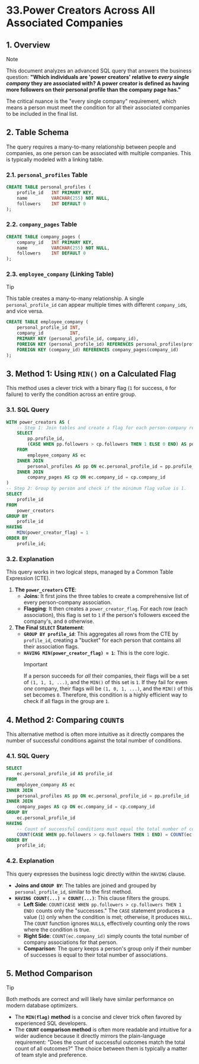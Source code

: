 # 33.Power Creators Across All Associated Companies

## 1. Overview
> [!NOTE]
> This document analyzes an advanced SQL query that answers the business question: **"Which individuals are 'power creators' relative to *every single company* they are associated with? A power creator is defined as having more followers on their personal profile than the company page has."**
>
> The critical nuance is the "every single company" requirement, which means a person must meet the condition for all their associated companies to be included in the final list.

## 2. Table Schema
The query requires a many-to-many relationship between people and companies, as one person can be associated with multiple companies. This is typically modeled with a linking table.

### 2.1. `personal_profiles` Table
```sql
CREATE TABLE personal_profiles (
    profile_id   INT PRIMARY KEY,
    name         VARCHAR(255) NOT NULL,
    followers    INT DEFAULT 0
);
```

### 2.2. `company_pages` Table
```sql
CREATE TABLE company_pages (
    company_id   INT PRIMARY KEY,
    name         VARCHAR(255) NOT NULL,
    followers    INT DEFAULT 0
);
```

### 2.3. `employee_company` (Linking Table)
> [!TIP]
> This table creates a many-to-many relationship. A single `personal_profile_id` can appear multiple times with different `company_id`s, and vice versa.
```sql
CREATE TABLE employee_company (
    personal_profile_id INT,
    company_id          INT,
    PRIMARY KEY (personal_profile_id, company_id),
    FOREIGN KEY (personal_profile_id) REFERENCES personal_profiles(profile_id),
    FOREIGN KEY (company_id) REFERENCES company_pages(company_id)
);
```

## 3. Method 1: Using `MIN()` on a Calculated Flag
This method uses a clever trick with a binary flag (`1` for success, `0` for failure) to verify the condition across an entire group.

### 3.1. SQL Query
```sql
WITH power_creators AS (
    -- Step 1: Join tables and create a flag for each person-company relationship.
    SELECT
        pp.profile_id,
        (CASE WHEN pp.followers > cp.followers THEN 1 ELSE 0 END) AS power_creator_flag
    FROM
        employee_company AS ec
    INNER JOIN
        personal_profiles AS pp ON ec.personal_profile_id = pp.profile_id
    INNER JOIN
        company_pages AS cp ON ec.company_id = cp.company_id
)
-- Step 2: Group by person and check if the minimum flag value is 1.
SELECT
    profile_id
FROM
    power_creators
GROUP BY
    profile_id
HAVING
    MIN(power_creator_flag) = 1
ORDER BY
    profile_id;
```

### 3.2. Explanation
This query works in two logical steps, managed by a Common Table Expression (CTE).
1.  **The `power_creators` CTE**:
    *   **Joins**: It first joins the three tables to create a comprehensive list of every person-company association.
    *   **Flagging**: It then creates a `power_creator_flag`. For each row (each association), this flag is set to `1` if the person's followers exceed the company's, and `0` otherwise.
2.  **The Final `SELECT` Statement**:
    *   **`GROUP BY profile_id`**: This aggregates all rows from the CTE by `profile_id`, creating a "bucket" for each person that contains all their association flags.
    *   **`HAVING MIN(power_creator_flag) = 1`**: This is the core logic.
        > [!IMPORTANT]
        > If a person succeeds for *all* their companies, their flags will be a set of `(1, 1, 1, ...)`, and the `MIN()` of this set is `1`. If they fail for even *one* company, their flags will be `(1, 0, 1, ...)`, and the `MIN()` of this set becomes `0`. Therefore, this condition is a highly efficient way to check if all flags in the group are `1`.

## 4. Method 2: Comparing `COUNT`s
This alternative method is often more intuitive as it directly compares the number of successful conditions against the total number of conditions.

### 4.1. SQL Query
```sql
SELECT
    ec.personal_profile_id AS profile_id
FROM
    employee_company AS ec
INNER JOIN
    personal_profiles AS pp ON ec.personal_profile_id = pp.profile_id
INNER JOIN
    company_pages AS cp ON ec.company_id = cp.company_id
GROUP BY
    ec.personal_profile_id
HAVING
    -- Count of successful conditions must equal the total number of conditions.
    COUNT(CASE WHEN pp.followers > cp.followers THEN 1 END) = COUNT(ec.company_id)
ORDER BY
    profile_id;
```

### 4.2. Explanation
This query expresses the business logic directly within the `HAVING` clause.
*   **Joins and `GROUP BY`**: The tables are joined and grouped by `personal_profile_id`, similar to the first method.
*   **`HAVING COUNT(...) = COUNT(...)`**: This clause filters the groups.
    *   **Left Side**: `COUNT(CASE WHEN pp.followers > cp.followers THEN 1 END)` counts only the "successes." The `CASE` statement produces a value (`1`) only when the condition is met; otherwise, it produces `NULL`. The `COUNT` function ignores `NULL`s, effectively counting only the rows where the condition is true.
    *   **Right Side**: `COUNT(ec.company_id)` simply counts the total number of company associations for that person.
    *   **Comparison**: The query keeps a person's group only if their number of successes is equal to their total number of associations.

## 5. Method Comparison
> [!TIP]
> Both methods are correct and will likely have similar performance on modern database optimizers.
> - The **`MIN(flag)` method** is a concise and clever trick often favored by experienced SQL developers.
> - The **`COUNT` comparison method** is often more readable and intuitive for a wider audience because it directly mirrors the plain-language requirement: "Does the count of successful outcomes match the total count of all outcomes?" The choice between them is typically a matter of team style and preference.

